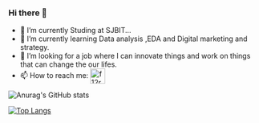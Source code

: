 ### Hi there 👋

- 🔭 I’m currently Studing at SJBIT...
- 🌱 I’m currently learning Data analysis ,EDA  and Digital marketing and strategy.
- 🤔 I’m looking for a job where I can innovate things and work on things that can change the our lifes.
- 📫 How to reach me: 
<a href="https://www.linkedin.com/in/parinith-s-kumar-5b3a40186/" target="blank"><img align="center" src="https://cdn.jsdelivr.net/npm/simple-icons@3.0.1/icons/linkedin.svg" alt="f12r" height="30" width="30" /></a>


![Anurag's GitHub stats](https://github-readme-stats.vercel.app/api?username=parinith&show_icons=true&theme=radical)

[![Top Langs](https://github-readme-stats.vercel.app/api/top-langs/?username=parinith)](https://github.com/parinith/github-readme-stats)<p align="left"></p>
<!--
**parinith/parinith** is a ✨ _special_ ✨ repository because its `README.md` (this file) appears on your GitHub profile.

Here are some ideas to get you started:

- 🔭 I’m currently working on ...
- 🌱 I’m currently learning ...
- 👯 I’m looking to collaborate on ...
- 🤔 I’m looking for help with ...
- 💬 Ask me about ...
- 📫 How to reach me: ...
- 😄 Pronouns: ...
- ⚡ Fun fact: ...
-->
